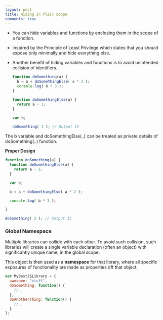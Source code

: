 ```yaml
---
layout: post
title: Hiding in Plain Scope
comments: true
---
```


* You can hide variables and functions by enclosing them in the scope of a function.  
* Inspired by the Principle of Least Privilege which states that you should expose only minimally and hide everything else.
* Another benefit of hiding variables and functions is to avoid unintended collision of identifiers.

  ```js
  function doSomething(a) {
    b = a + doSomethingElse( a * 2 );
    console.log( b * 3 );
  }
  
  function doSomethingElse(a) {
    return a - 1;
  }
  
  var b;
  
  doSomething( 2 ); // Output 15
  ```

The b variable and doSomethingElse(..) can be treated as private details of doSomething(..) function.

**Proper Design**

```js
function doSomething(a) {
  function doSomethingElse(a) {
    return a - 1;
  }

  var b;

  b = a + doSomethingElse( a * 2 );

  console.log( b * 3 );

}

doSomething( 2 ); // Output 15
```

### Global Namespace
Multiple libraries can collide with each other. To avoid such collision, such libraries will create a single variable declaration (often an object) with significantly unique name, in the global scope.  

This object is then used as a **namespace** for that library, where all specific exposures of functionality are made as properties off that object.

```js
var MyBestJSLibrary = {
  awesome: "stuff",
  doSomething: function() {
    //..
  },
  doAnotherThing: function() {
    //..
  }
};
```

